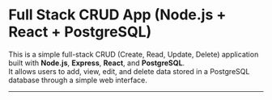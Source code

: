 # Full Stack CRUD App (Node.js + React + PostgreSQL)

This is a simple full-stack CRUD (Create, Read, Update, Delete) application built with **Node.js**, **Express**, **React**, and **PostgreSQL**.  
It allows users to add, view, edit, and delete data stored in a PostgreSQL database through a simple web interface.

---
